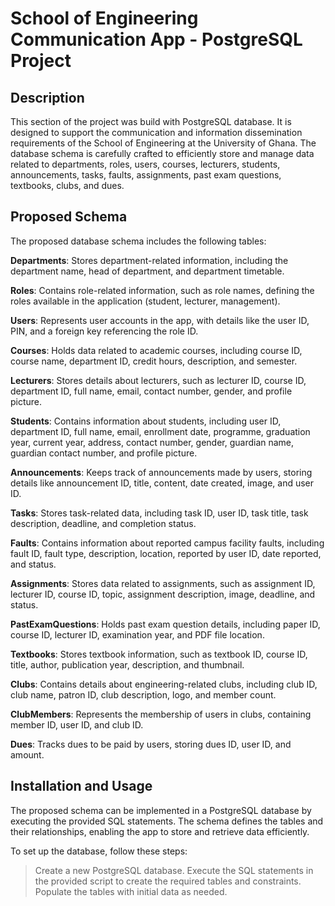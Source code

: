 # School of Engineering Communication App - PostgreSQL Project

## Description
This section of the project was build with PostgreSQL database. It is designed to support the communication and information dissemination requirements of the School of Engineering at the University of Ghana. The database schema is carefully crafted to efficiently store and manage data related to departments, roles, users, courses, lecturers, students, announcements, tasks, faults, assignments, past exam questions, textbooks, clubs, and dues.

## Proposed Schema
The proposed database schema includes the following tables:

**Departments**: Stores department-related information, including the department name, head of department, and department timetable.

**Roles**: Contains role-related information, such as role names, defining the roles available in the application (student, lecturer, management).

**Users**: Represents user accounts in the app, with details like the user ID, PIN, and a foreign key referencing the role ID.

**Courses**: Holds data related to academic courses, including course ID, course name, department ID, credit hours, description, and semester.

**Lecturers**: Stores details about lecturers, such as lecturer ID, course ID, department ID, full name, email, contact number, gender, and profile picture.

**Students**: Contains information about students, including user ID, department ID, full name, email, enrollment date, programme, graduation year, current year, address, contact number, gender, guardian name, guardian contact number, and profile picture.

**Announcements**: Keeps track of announcements made by users, storing details like announcement ID, title, content, date created, image, and user ID.

**Tasks**: Stores task-related data, including task ID, user ID, task title, task description, deadline, and completion status.

**Faults**: Contains information about reported campus facility faults, including fault ID, fault type, description, location, reported by user ID, date reported, and status.

**Assignments**: Stores data related to assignments, such as assignment ID, lecturer ID, course ID, topic, assignment description, image, deadline, and status.

**PastExamQuestions**: Holds past exam question details, including paper ID, course ID, lecturer ID, examination year, and PDF file location.

**Textbooks**: Stores textbook information, such as textbook ID, course ID, title, author, publication year, description, and thumbnail.

**Clubs**: Contains details about engineering-related clubs, including club ID, club name, patron ID, club description, logo, and member count.

**ClubMembers**: Represents the membership of users in clubs, containing member ID, user ID, and club ID.

**Dues**: Tracks dues to be paid by users, storing dues ID, user ID, and amount.

## Installation and Usage
The proposed schema can be implemented in a PostgreSQL database by executing the provided SQL statements. The schema defines the tables and their relationships, enabling the app to store and retrieve data efficiently.

To set up the database, follow these steps:

>Create a new PostgreSQL database.
>Execute the SQL statements in the provided script to create the required tables and constraints.
>Populate the tables with initial data as needed.
